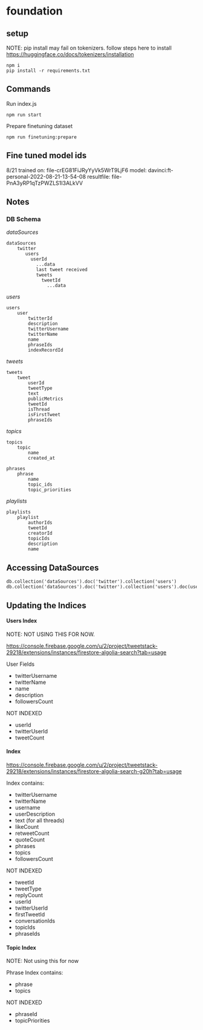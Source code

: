 # foundation

## setup

NOTE: pip install may fail on tokenizers. follow steps here to install https://huggingface.co/docs/tokenizers/installation

```
npm i
pip install -r requirements.txt
```

## Commands

Run index.js

```
npm run start
```

Prepare finetuning dataset

```
npm run finetuning:prepare
```

## Fine tuned model ids

8/21
trained on: file-crEG81FiJRyYyVk5WrT9LjF6
model: davinci:ft-personal-2022-08-21-13-54-08
resultfile: file-PnA3yRP1qTzPWZLS1I3ALkVV

## Notes

### DB Schema

_dataSources_

```
dataSources
    twitter
       users
         userId
           ...data
           last tweet received
           tweets
             tweetId
               ...data
```

_users_

```
users
    user
        twitterId
        description
        twitterUsername
        twitterName
        name
        phraseIds
        indexRecordId
```

_tweets_

```
tweets
    tweet
        userId
        tweetType
        text
        publicMetrics
        tweetId
        isThread
        isFirstTweet
        phraseIds
```

_topics_

```
topics
    topic
        name
        created_at
```

```
phrases
    phrase
        name
        topic_ids
        topic_priorities
```

_playlists_

```
playlists
    playlist
        authorIds
        tweetId
        creatorId
        topicIds
        description
        name
```

## Accessing DataSources

```
db.collection('dataSources').doc('twitter').collection('users')
db.collection('dataSources').doc('twitter').collection('users').doc(userId).collection(tweets).document(tweetId)
```

## Updating the Indices

#### Users Index

NOTE: NOT USING THIS FOR NOW.

https://console.firebase.google.com/u/2/project/tweetstack-29218/extensions/instances/firestore-algolia-search?tab=usage

User Fields

- twitterUsername
- twitterName
- name
- description
- followersCount

NOT INDEXED

- userId
- twitterUserId
- tweetCount

#### Index

https://console.firebase.google.com/u/2/project/tweetstack-29218/extensions/instances/firestore-algolia-search-g20h?tab=usage

Index contains:

- twitterUsername
- twitterName
- username
- userDescription
- text (for all threads)
- likeCount
- retweetCount
- quoteCount
- phrases
- topics
- followersCount

NOT INDEXED

- tweetId
- tweetType
- replyCount
- userId
- twitterUserId
- firstTweetId
- conversationIds
- topicIds
- phraseIds

#### Topic Index

NOTE: Not using this for now

Phrase Index contains:

- phrase
- topics

NOT INDEXED

- phraseId
- topicPriorities
